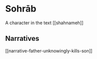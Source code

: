 # Sohrāb
A character in the text [[shahnameh]]
## Narratives
[[narrative-father-unknowingly-kills-son]]